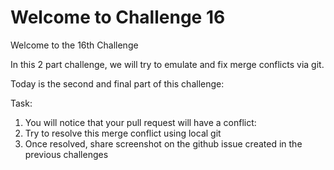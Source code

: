 # Welcome to Challenge 16

Welcome to the 16th Challenge

In this 2 part challenge, we will try to emulate and fix merge conflicts via git.

Today is the second and final part of this challenge:

Task:

1. You will notice that your pull request will have a conflict:
2. Try to resolve this merge conflict using local git
3. Once resolved, share screenshot on the github issue created in the previous challenges
